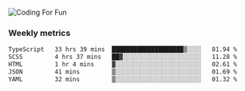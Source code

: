 ![Coding For Fun](https://glitch-art.vercel.app/api/simple?word=<Rise%20/>)

### Weekly metrics

<!--START_SECTION:waka-->

```txt
TypeScript   33 hrs 39 mins  ████████████████████▒░░░░   81.94 %
SCSS         4 hrs 37 mins   ██▓░░░░░░░░░░░░░░░░░░░░░░   11.28 %
HTML         1 hr 4 mins     ▓░░░░░░░░░░░░░░░░░░░░░░░░   02.61 %
JSON         41 mins         ▒░░░░░░░░░░░░░░░░░░░░░░░░   01.69 %
YAML         32 mins         ▒░░░░░░░░░░░░░░░░░░░░░░░░   01.32 %
```

<!--END_SECTION:waka-->

